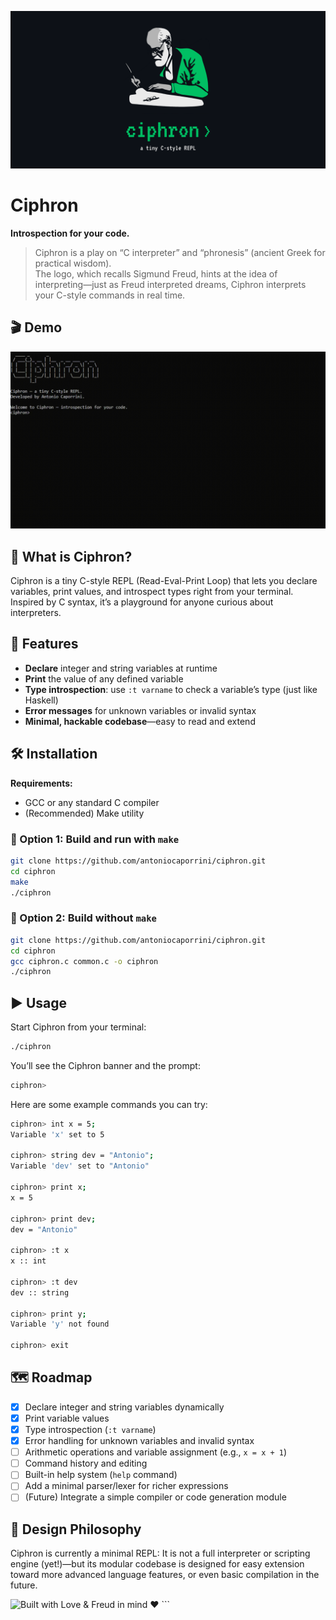 <p align="center">
  <img src="./media/banner.png" alt="Ciphron Banner">
</p>

# Ciphron

**Introspection for your code.**

> Ciphron is a play on “C interpreter” and “phronesis” (ancient Greek for practical wisdom).  
> The logo, which recalls Sigmund Freud, hints at the idea of interpreting—just as Freud interpreted dreams, Ciphron interprets your C-style commands in real time.

## 🎬 Demo

<p align="center">
  <img src="./media/demo.gif" alt="Ciphron demo">
</p>

## 🔎 What is Ciphron?

Ciphron is a tiny C-style REPL (Read-Eval-Print Loop) that lets you declare variables, print values, and introspect types right from your terminal. Inspired by C syntax, it’s a playground for anyone curious about interpreters.

## 🧠 Features

- **Declare** integer and string variables at runtime
- **Print** the value of any defined variable
- **Type introspection**: use `:t varname` to check a variable’s type (just like Haskell)
- **Error messages** for unknown variables or invalid syntax
- **Minimal, hackable codebase**—easy to read and extend

## 🛠️ Installation

**Requirements:**

- GCC or any standard C compiler
- (Recommended) Make utility

### 🔹 Option 1: Build and run with `make`

```bash
git clone https://github.com/antoniocaporrini/ciphron.git
cd ciphron
make
./ciphron
```

### 🔹 Option 2: Build without `make`

```bash
git clone https://github.com/antoniocaporrini/ciphron.git
cd ciphron
gcc ciphron.c common.c -o ciphron
./ciphron
```

## ▶️ Usage

Start Ciphron from your terminal:

```bash
./ciphron
```

You’ll see the Ciphron banner and the prompt:

```bash
ciphron>
```

Here are some example commands you can try:

```bash
ciphron> int x = 5;
Variable 'x' set to 5

ciphron> string dev = "Antonio";
Variable 'dev' set to "Antonio"

ciphron> print x;
x = 5

ciphron> print dev;
dev = "Antonio"

ciphron> :t x
x :: int

ciphron> :t dev
dev :: string

ciphron> print y;
Variable 'y' not found

ciphron> exit
```

## 🗺️ Roadmap

- [x] Declare integer and string variables dynamically
- [x] Print variable values
- [x] Type introspection (`:t varname`)
- [x] Error handling for unknown variables and invalid syntax
- [ ] Arithmetic operations and variable assignment (e.g., `x = x + 1`)
- [ ] Command history and editing
- [ ] Built-in help system (`help` command)
- [ ] Add a minimal parser/lexer for richer expressions
- [ ] (Future) Integrate a simple compiler or code generation module

## 🧩 Design Philosophy

Ciphron is currently a minimal REPL: It is not a full interpreter or scripting engine (yet!)—but its modular codebase is designed for easy extension toward more advanced language features, or even basic compilation in the future.

<img src="https://img.shields.io/badge/Built%20with-Love%20%26%20Freud%20in%20mind-blueviolet" alt="Built with Love & Freud in mind ❤️">
```
